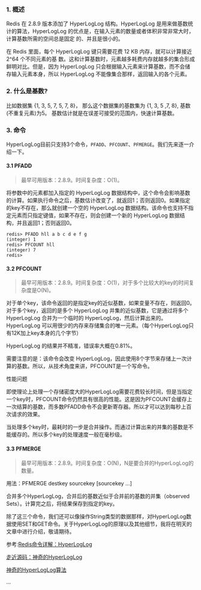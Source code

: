 ### 1. 概述

Redis 在 2.8.9 版本添加了 HyperLogLog 结构。HyperLogLog 是用来做基数统计的算法，HyperLogLog 的优点是，在输入元素的数量或者体积非常非常大时，计算基数所需的空间总是固定 的、并且是很小的。

在 Redis 里面，每个 HyperLogLog 键只需要花费 12 KB 内存，就可以计算接近 2^64 个不同元素的基 数。这和计算基数时，元素越多耗费内存就越多的集合形成鲜明对比。但是，因为 HyperLogLog 只会根据输入元素来计算基数，而不会储存输入元素本身，所以 HyperLogLog 不能像集合那样，返回输入的各个元素。

### 2. 什么是基数?

比如数据集 {1, 3, 5, 7, 5, 7, 8}， 那么这个数据集的基数集为 {1, 3, 5 ,7, 8}, 基数(不重复元素)为5。 基数估计就是在误差可接受的范围内，快速计算基数。

### 3. 命令

HyperLogLog目前只支持3个命令，`PFADD`、`PFCOUNT`、`PFMERGE`。我们先来逐一介绍一下。

#### 3.1 PFADD

> 最早可用版本：2.8.9。时间复杂度：O(1)。

将参数中的元素都加入指定的 HyperLogLog 数据结构中，这个命令会影响基数的计算。如果执行命令之后，基数估计改变了，就返回1；否则返回0。如果指定的key不存在，那么就创建一个空的 HyperLogLog 数据结构。该命令也支持不指定元素而只指定键值，如果不存在，则会创建一个新的 HyperLogLog 数据结构，并且返回1；否则返回0。
```
redis> PFADD hll a b c d e f g
(integer) 1
redis> PFCOUNT hll
(integer) 7
redis>
```

#### 3.2 PFCOUNT

> 最早可用版本：2.8.9。时间复杂度：O(1)，对于多个比较大的key的时间复杂度是O(N)。

对于单个key，该命令返回的是指定key的近似基数，如果变量不存在，则返回0。对于多个key，返回的是多个 HyperLogLog 并集的近似基数，它是通过将多个 HyperLogLog 合并为一个临时的 HyperLogLog，然后计算出来的。HyperLogLog 可以用很少的内存来存储集合的唯一元素。（每个HyperLogLog只有12K加上key本身的几个字节）

HyperLogLog 的结果并不精准，错误率大概在0.81%。

需要注意的是：该命令会改变 HyperLogLog，因此使用8个字节来存储上一次计算的基数。所以，从技术角度来讲，PFCOUNT是一个写命令。

性能问题

即使理论上处理一个存储密度大的HyperLogLog需要花费较长时间，但是当指定一个key时，PFCOUNT命令仍然具有很高的性能。这是因为PFCOUNT会缓存上一次结算的基数，而多数PFADD命令不会更新寄存器。所以才可以达到每秒上百次请求的效果。

当处理多个key时，最耗时的一步是合并操作。而通过计算出来的并集的基数是不能缓存的。所以多个key的处理速度一般在毫秒级。

#### 3.3 PFMERGE

> 最早可用版本：2.8.9。时间复杂度：O(N)，N是要合并的HyperLogLog的数量。

用法：PFMERGE destkey sourcekey [sourcekey …]

合并多个HyperLogLog，合并后的基数近似于合并前的基数的并集（observed Sets）。计算完之后，将结果保存到指定的key。

除了这三个命令，我们还可以像操作String类型的数据那样，对HyperLogLog数据使用SET和GET命令。关于HyperLogLog的原理以及其他细节，我将在明天的文章中进行介绍，敬请期待。



参考:[Redis命令详解：HyperLogLog](https://mp.weixin.qq.com/s/vZ2c0lKXJNR1x8Is10iWkA)

[走近源码：神奇的HyperLogLog](https://mp.weixin.qq.com/s/4uyaGeqz9nfSnZGih4JBBw)

[神奇的HyperLogLog算法](http://www.rainybowe.com/blog/2017/07/13/%E7%A5%9E%E5%A5%87%E7%9A%84HyperLogLog%E7%AE%97%E6%B3%95/index.html?utm_source=tuicool&utm_medium=referral)


...
